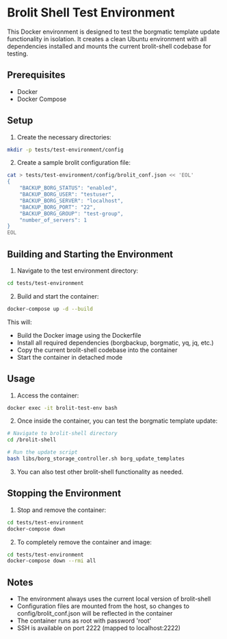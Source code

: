 # Brolit Shell Test Environment

This Docker environment is designed to test the borgmatic template update functionality in isolation. It creates a clean Ubuntu environment with all dependencies installed and mounts the current brolit-shell codebase for testing.

## Prerequisites

- Docker
- Docker Compose

## Setup

1. Create the necessary directories:
```bash
mkdir -p tests/test-environment/config
```

2. Create a sample brolit configuration file:
```bash
cat > tests/test-environment/config/brolit_conf.json << 'EOL'
{
    "BACKUP_BORG_STATUS": "enabled",
    "BACKUP_BORG_USER": "testuser",
    "BACKUP_BORG_SERVER": "localhost",
    "BACKUP_BORG_PORT": "22",
    "BACKUP_BORG_GROUP": "test-group",
    "number_of_servers": 1
}
EOL
```

## Building and Starting the Environment

1. Navigate to the test environment directory:
```bash
cd tests/test-environment
```

2. Build and start the container:
```bash
docker-compose up -d --build
```

This will:
- Build the Docker image using the Dockerfile
- Install all required dependencies (borgbackup, borgmatic, yq, jq, etc.)
- Copy the current brolit-shell codebase into the container
- Start the container in detached mode

## Usage

1. Access the container:
```bash
docker exec -it brolit-test-env bash
```

2. Once inside the container, you can test the borgmatic template update:
```bash
# Navigate to brolit-shell directory
cd /brolit-shell

# Run the update script
bash libs/borg_storage_controller.sh borg_update_templates
```

3. You can also test other brolit-shell functionality as needed.

## Stopping the Environment

1. Stop and remove the container:
```bash
cd tests/test-environment
docker-compose down
```

2. To completely remove the container and image:
```bash
cd tests/test-environment
docker-compose down --rmi all
```

## Notes

- The environment always uses the current local version of brolit-shell
- Configuration files are mounted from the host, so changes to config/brolit_conf.json will be reflected in the container
- The container runs as root with password 'root'
- SSH is available on port 2222 (mapped to localhost:2222)
